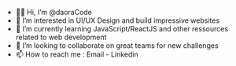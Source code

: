 - 👋🏼 Hi, I’m @daoraCode
- 🚀 I’m interested in UI/UX Design and build impressive websites
- 🌱 I’m currently learning JavaScript/ReactJS and other ressources related to web development
- 💞️ I’m looking to collaborate on great teams for new challenges
- 📫 How to reach me : Email - Linkedin

<!---
daoraCode/daoraCode is a ✨ special ✨ repository because its `README.md` (this file) appears on your GitHub profile.
You can click the Preview link to take a look at your changes.
--->
